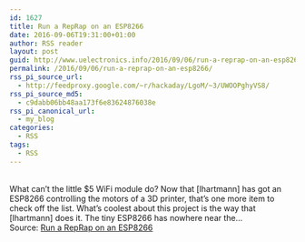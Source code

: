 ```yaml
---
id: 1627
title: Run a RepRap on an ESP8266
date: 2016-09-06T19:31:00+01:00
author: RSS reader
layout: post
guid: http://www.uelectronics.info/2016/09/06/run-a-reprap-on-an-esp8266/
permalink: /2016/09/06/run-a-reprap-on-an-esp8266/
rss_pi_source_url:
  - http://feedproxy.google.com/~r/hackaday/LgoM/~3/UWOOPghyVS8/
rss_pi_source_md5:
  - c9dabb06bb48aa173f6e83624876038e
rss_pi_canonical_url:
  - my_blog
categories:
  - RSS
tags:
  - RSS
---
```

&#013;  
What can’t the little $5 WiFi module do? Now that [lhartmann] has got an ESP8266 controlling the motors of a 3D printer, that’s one more item to check off the list. What’s coolest about this project is the way that [lhartmann] does it. The tiny ESP8266 has nowhere near the…&#013;  
Source: <a href="http://feedproxy.google.com/~r/hackaday/LgoM/~3/UWOOPghyVS8/" target="_blank">Run a RepRap on an ESP8266</a>